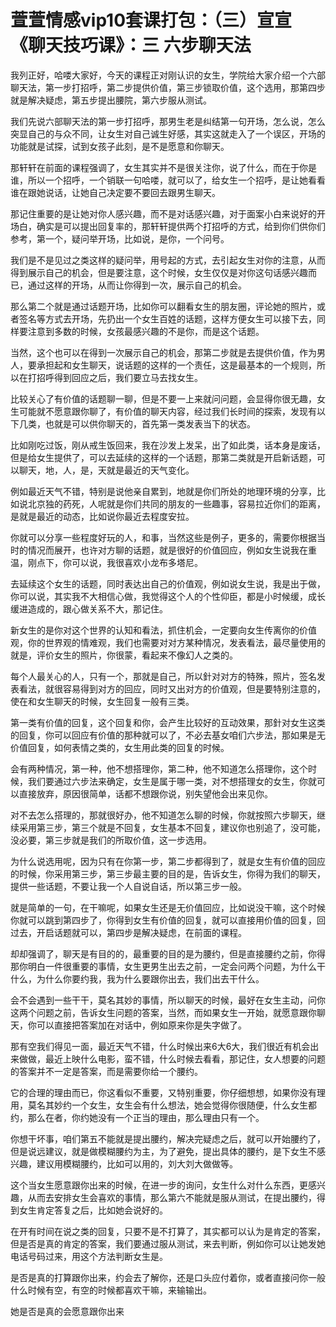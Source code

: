 # 萱萱情感vip10套课打包：（三）宣宣《聊天技巧课》：三 六步聊天法

我列正好，哈喽大家好，今天的课程正对刚认识的女生，学院给大家介绍一个六部聊天法，第一步打招呼，第二步提供价值，第三步锁取价值，这个选用，那第四步就是解决疑虑，第五步提出腰院，第六步服从测试。

我们先说六部聊天法的第一步打招呼，那男生老是纠结第一句开场，怎么说，怎么突显自己的与众不同，让女生对自己诚生好感，其实这就走入了一个误区，开场的功能就是试探，试到女孩子此刻，是不是愿意和你聊天。

那轩轩在前面的课程强调了，女生其实并不是很关注你，说了什么，而在于你是谁，所以一个招呼，一个销联一句哈喽，就可以了，给女生一个招呼，是让她看看谁在跟她说话，让她自己决定要不要回去跟男生聊天。

那记住重要的是让她对你人感兴趣，而不是对话感兴趣，对于面案小白来说好的开场白，确实是可以提出回复率的，那轩轩提供两个打招呼的方式，给到你们供你们参考，第一个，疑问举开场，比如说，是你，一个问号。

我们是不是见过之类这样的疑问举，用号起的方式，去引起女生对你的注意，从而得到展示自己的机会，但是要注意，这个时候，女生仅仅是对你这句话感兴趣而已，通过这样的开场，从而让你得到一次，展示自己的机会。

那么第二个就是通过话题开场，比如你可以翻看女生的朋友圈，评论她的照片，或者签名等方式去开场，先扔出一个女生百姓的话题，这样方便女生可以接下去，同样要注意到多数的时候，女孩最感兴趣的不是你，而是这个话题。

当然，这个也可以在得到一次展示自己的机会，那第二步就是去提供价值，作为男人，要承担起和女生聊天，说话题的这样的一个责任，这是最基本的一个规则，所以在打招呼得到回应之后，我们要立马去找女生。

比较关心了有价值的话题聊一聊，但是不要一上来就问问题，会显得你很无趣，女生可能就不愿意跟你聊了，有价值的聊天内容，经过我们长时间的探索，发现有以下几类，也就是可以供你聊天的，首先第一类发表当下的状态。

比如刚吃过饭，刚从戒生饭回来，我在沙发上发呆，出了如此类，话本身是废话，但是给女生提供了，可以去延续的这样的一个话题，那第二类就是开启新话题，可以聊天，地，人，是，天就是最近的天气变化。

例如最近天气不错，特别是说他亲自累到，地就是你们所处的地理环境的分享，比如说北京独的药死，人呢就是你们共同的朋友的一些趣事，容易拉近你们的距离，是就是最近的动态，比如说你最近去程度安拉。

你就可以分享一些程度好玩的人，和事，当然这些是例子，更多的，需要你根据当时的情况而展开，也许对方聊的话题，就是很好的价值回应，例如女生说我在重温，刚点下，你可以说，我很喜欢小龙布多塔尼。

去延续这个女生的话题，同时表达出自己的价值观，例如说女生说，我是出于做，你可以说，其实我不大相信心做，我觉得这个人的个性仰臣，都是小时候缓，成长缓进造成的，跟心做关系不大，那记住。

新女生的是你对这个世界的认知和看法，抓住机会，一定要向女生传离你的价值观，你的世界观的情难观，我们也需要对对方某种情况，发表看法，最尽量使用的就是，评价女生的照片，你很蒙，看起来不像幻人之类的。

每个人最关心的人，只有一个，那就是自己，所以針对对方的特殊，照片，签名发表看法，就很容易得到对方的回应，同时又出对方的价值观，但是要特别注意的，使在和女生聊天的时候，女生回复一般有三类。

第一类有价值的回复，这个回复和你，会产生比较好的互动效果，那針对女生这类的回复，你可以回应有价值的那种就可以了，不必去基女咱们六步法，那如果是无价值回复，如何表情之类的，女生用此类的回复的时候。

会有两种情况，第一种，他不想搭理你，第二种，他不知道怎么搭理你，这个时候，我们要通过六步法来确定，女生是属于哪一类，对不想搭理女的女生，你就可以直接放弃，原因很简单，话都不想跟你说，别失望他会出来见你。

对不去怎么搭理的，那就很好办，他不知道怎么聊的时候，你就按照六步聊天，继续采用第三步，第三个就是不回复，女生基本不回复，建议你也别追了，没可能，没必要，第三步就是我们的所取价值，这一步选用。

为什么说选用呢，因为只有在你第一步，第二步都得到了，就是女生有价值的回应的时候，你采用第三步，第三步最主要的目的是，告诉女生，你得为我们的聊天，提供一些话题，不要让我一个人自说自话，所以第三步一般。

就是简单的一句，在干嘛呢，如果女生还是无价值回应，比如说没干嘛，这个时候你就可以跳到第四步了，你得到女生有价值的回复，就可以直接用价值的回复，回过去，开启话题就可以，第四步是解决疑虑，在前面的课程。

却却强调了，聊天是有目的的，最重要的目的是为腰约，但是直接腰约之前，你得那你明白一件很重要的事情，女生更男生出去之前，一定会问两个问题，为什么干什么，为什么你要约我，我为什么要跟你出去，我们出去干什么。

会不会遇到一些干干，莫名其妙的事情，所以聊天的时候，最好在女生主动，问你这两个问题之前，告诉女生问题的答案，当然，而如果女生一开始，就愿意跟你聊天，你可以直接把答案加在对话中，例如原来你是失字做了。

那有空我们得见一面，最近天气不错，什么时候出来6大6大，我们很近有机会出来做做，最近上映什么电影，蛮不错，什么时候去看看，那记住，女人想要的问题的答案并不一定是答案，而是需要你给一个腰约。

它的合理的理由而已，你这看似不重要，又特别重要，你仔细想想，如果你没有理用，莫名其妙约一个女生，女生会有什么想法，她会觉得你很随便，什么女生都约，那么在者，你约她没有一个正当的理由，那么理由只有一个。

你想干坏事，咱们第五不能就是提出腰约，解决完疑虑之后，就可以开始腰约了，但是说远建议，就是做模糊腰约为主，为了避免，提出具体的腰约，是下女生不感兴趣，建议用模糊腰约，比如可以用的，刘大刘大做做等。

这个当女生愿意跟你出来的时候，在进一步的询问，女生什么对什么东西，更感兴趣，从而去安排女生会喜欢的事情，那么第六不能就是服从测试，在提出腰约，得到女生肯定答复之后，比如她会说好的。

在开有时间在说之类的回复，只要不是不打算了，其实都可以认为是肯定的答案，但是否是真的肯定的答案，我们要通过服从测试，来去判断，例如你可以让她发她电话号码过来，用这个方法判断女生是。

是否是真的打算跟你出来，约会去了解你，还是口头应付着你，或者直接问你一般什么时候有空，有空的时候都喜欢干嘛，来输输出。

她是否是真的会愿意跟你出来